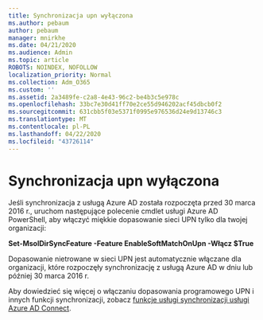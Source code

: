 ```yaml
---
title: Synchronizacja upn wyłączona
ms.author: pebaum
author: pebaum
manager: mnirkhe
ms.date: 04/21/2020
ms.audience: Admin
ms.topic: article
ROBOTS: NOINDEX, NOFOLLOW
localization_priority: Normal
ms.collection: Adm_O365
ms.custom: ''
ms.assetid: 2a3489fe-c2a8-4e43-96c2-be4b3c5e978c
ms.openlocfilehash: 33bc7e30d41ff70e2ce55d946202acf45dbcb0f2
ms.sourcegitcommit: 631cbb5f03e5371f0995e976536d24e9d13746c3
ms.translationtype: MT
ms.contentlocale: pl-PL
ms.lasthandoff: 04/22/2020
ms.locfileid: "43726114"
---
```

# <a name="upn-sync-disabled"></a>Synchronizacja upn wyłączona

Jeśli synchronizacja z usługą Azure AD została rozpoczęta przed 30 marca 2016 r., uruchom następujące polecenie cmdlet usługi Azure AD PowerShell, aby włączyć miękkie dopasowanie sieci UPN tylko dla twojej organizacji:
  
 **Set-MsolDirSyncFeature -Feature EnableSoftMatchOnUpn -Włącz $True**
  
Dopasowanie nietrowane w sieci UPN jest automatycznie włączane dla organizacji, które rozpoczęły synchronizację z usługą Azure AD w dniu lub później 30 marca 2016 r.
  
Aby dowiedzieć się więcej o włączaniu dopasowania programowego UPN i innych funkcji synchronizacji, zobacz [funkcje usługi synchronizacji usługi Azure AD Connect](https://docs.microsoft.com/azure/active-directory/connect/active-directory-aadconnectsyncservice-features).
  

